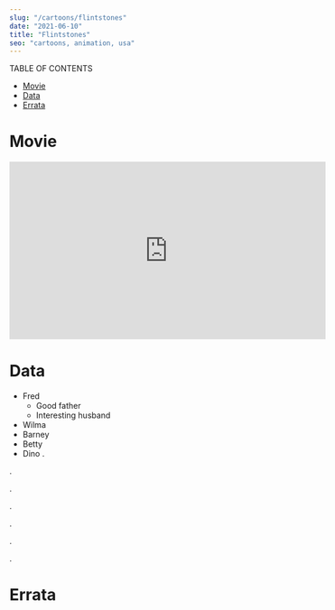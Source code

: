 ```yaml
---
slug: "/cartoons/flintstones"
date: "2021-06-10"
title: "Flintstones"
seo: "cartoons, animation, usa"
---
```

TABLE OF CONTENTS

* [Movie](#movie)
* [Data](#data)
* [Errata](#errata)

# Movie

<iframe width="560" height="315" src="https://www.youtube.com/embed/uq7noaMwLfg" title="YouTube video player" frameborder="0" allow="accelerometer; autoplay; clipboard-write; encrypted-media; gyroscope; picture-in-picture" allowfullscreen></iframe>

# Data

* Fred
    * Good father
    * Interesting husband
* Wilma
* Barney
* Betty
* Dino
.

.

.

.

.

.

.
# Errata

